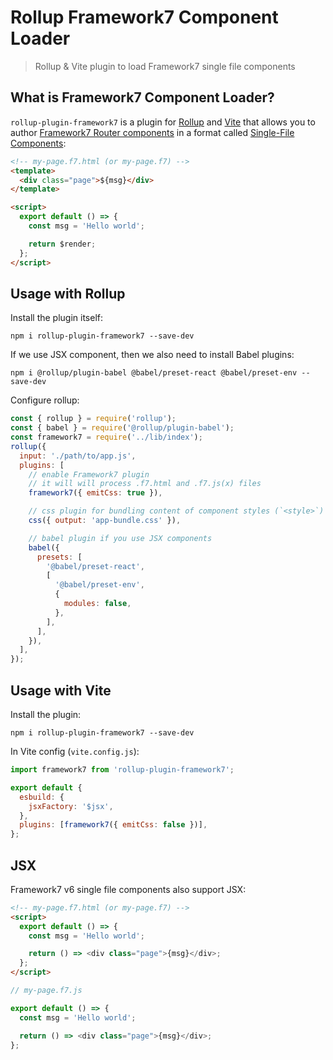 # Rollup Framework7 Component Loader

> Rollup & Vite plugin to load Framework7 single file components

## What is Framework7 Component Loader?

`rollup-plugin-framework7` is a plugin for [Rollup](https://rollupjs.org/guide/en/) and [Vite](https://vitejs.dev) that allows you to author [Framework7 Router components](http://framework7.io/docs/router-component.html) in a format called [Single-File Components](http://framework7.io/docs/router-component.html#single-file-component):

```html
<!-- my-page.f7.html (or my-page.f7) -->
<template>
  <div class="page">${msg}</div>
</template>

<script>
  export default () => {
    const msg = 'Hello world';

    return $render;
  };
</script>
```

## Usage with Rollup

Install the plugin itself:

```
npm i rollup-plugin-framework7 --save-dev
```

If we use JSX component, then we also need to install Babel plugins:

```
npm i @rollup/plugin-babel @babel/preset-react @babel/preset-env --save-dev
```

Configure rollup:

```js
const { rollup } = require('rollup');
const { babel } = require('@rollup/plugin-babel');
const framework7 = require('../lib/index');
rollup({
  input: './path/to/app.js',
  plugins: [
    // enable Framework7 plugin
    // it will will process .f7.html and .f7.js(x) files
    framework7({ emitCss: true }),

    // css plugin for bundling content of component styles (`<style>`)
    css({ output: 'app-bundle.css' }),

    // babel plugin if you use JSX components
    babel({
      presets: [
        '@babel/preset-react',
        [
          '@babel/preset-env',
          {
            modules: false,
          },
        ],
      ],
    }),
  ],
});
```

## Usage with Vite

Install the plugin:

```
npm i rollup-plugin-framework7 --save-dev
```

In Vite config (`vite.config.js`):

```js
import framework7 from 'rollup-plugin-framework7';

export default {
  esbuild: {
    jsxFactory: '$jsx',
  },
  plugins: [framework7({ emitCss: false })],
};
```

## JSX

Framework7 v6 single file components also support JSX:

```html
<!-- my-page.f7.html (or my-page.f7) -->
<script>
  export default () => {
    const msg = 'Hello world';

    return () => <div class="page">{msg}</div>;
  };
</script>
```

```js
// my-page.f7.js

export default () => {
  const msg = 'Hello world';

  return () => <div class="page">{msg}</div>;
};
```
